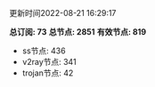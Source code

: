 更新时间2022-08-21 16:29:17

**总订阅: 73**
**总节点: 2851**
**有效节点: 819**
- ss节点: 436
- v2ray节点: 341
- trojan节点: 42
